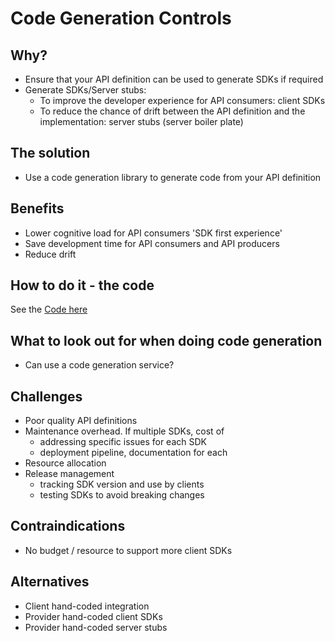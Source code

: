 # Code Generation Controls

## Why?
- Ensure that your API definition can be used to generate SDKs if required
- Generate SDKs/Server stubs:
  - To improve the developer experience for API consumers: client SDKs
  - To reduce the chance of drift between the API definition and the implementation: server stubs (server boiler plate)

## The solution
- Use a code generation library to generate code from your API definition

## Benefits
- Lower cognitive load for API consumers 'SDK first experience'
- Save development time for API consumers and API producers
- Reduce drift

## How to do it - the code
See the [Code here](./.github/workflows/code-generation.yaml)

## What to look out for when doing code generation
- Can use a code generation service?

## Challenges
- Poor quality API definitions
- Maintenance overhead. If multiple SDKs, cost of
  - addressing specific issues for each SDK
  - deployment pipeline, documentation for each
- Resource allocation
- Release management 
  - tracking SDK version and use by clients
  - testing SDKs to avoid breaking changes

## Contraindications
- No budget / resource to support more client SDKs

## Alternatives
- Client hand-coded integration
- Provider hand-coded  client SDKs
- Provider hand-coded server stubs
